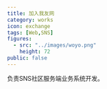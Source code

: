 ```yaml
---
title: 加入我友网
category: works
icon: exchange
tags: [Web,SNS]
figures:
  - src: "../images/woyo.png"
    height: 72
public: false
---
```


负责SNS社区服务端业务系统开发。